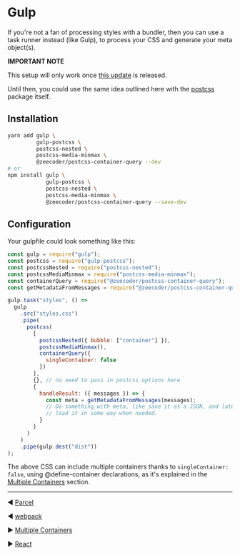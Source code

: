 # Gulp

If you're not a fan of processing styles with a bundler, then you can use a task
runner instead (like Gulp), to process your CSS and generate your meta object(s).

**IMPORTANT NOTE**

This setup will only work once [this update](https://github.com/postcss/gulp-postcss/pull/150)
is released.

Until then, you could use the same idea outlined here with the [postcss](https://github.com/postcss/postcss)
package itself.

## Installation

```sh
yarn add gulp \
         gulp-postcss \
         postcss-nested \
         postcss-media-minmax \
         @zeecoder/postcss-container-query --dev
# or
npm install gulp \
            gulp-postcss \
            postcss-nested \
            postcss-media-minmax \
            @zeecoder/postcss-container-query --save-dev
```

## Configuration

Your gulpfile could look something like this:

```js
const gulp = require("gulp");
const postcss = require("gulp-postcss");
const postcssNested = require("postcss-nested");
const postcssMediaMinmax = require("postcss-media-minmax");
const containerQuery = require("@zeecoder/postcss-container-query");
const getMetadataFromMessages = require("@zeecoder/postcss-container-query/lib/getMetadataFromMessages");

gulp.task("styles", () =>
  gulp
    .src("styles.css")
    .pipe(
      postcss(
        [
          postcssNested({ bubble: ["container"] }),
          postcssMediaMinmax(),
          containerQuery({
            singleContainer: false
          })
        ],
        {}, // no need to pass in postcss options here
        {
          handleResult: ({ messages }) => {
            const meta = getMetadataFromMessages(messages);
            // Do something with meta, like save it as a JSON, and later import /
            // load it in some way when needed.
          }
        }
      )
    )
    .pipe(gulp.dest("dist"))
);
```

The above CSS can include multiple containers thanks to `singleContainer: false`,
using @define-container declarations, as it's explained in the [Multiple Containers](multiple-containers.md)
section.

---

◀️️ [Parcel](parcel.md)

◀️️ [webpack](webpack.md)

▶️ [Multiple Containers](multiple-containers.md)

▶️ [React](react.md)
